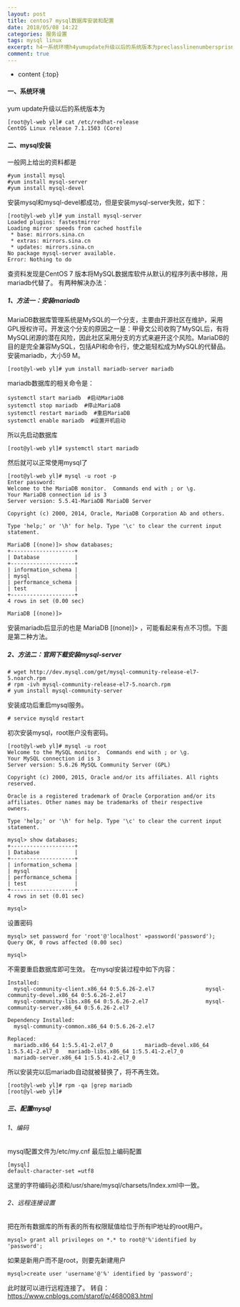 ```yaml
---
layout: post
title: centos7 mysql数据库安装和配置
date: 2018/05/08 14:22
categories: 服务设置
tags: mysql linux
excerpt: h4一系统环境h4yumupdate升级以后的系统版本为preclasslinenumbersprismhighlightdatastart1codeclasslanguageshellrootylwebylcatetcredhatreleaseCentOSLinuxrelease711503Corecodepreh4二mysql安装h4一般网上给出的资料都是preclasslinenumbers
comment: true
---
```


* content
{:top}

#### 一、系统环境

yum update升级以后的系统版本为

    
    
    [root@yl-web yl]# cat /etc/redhat-release 
    CentOS Linux release 7.1.1503 (Core) 
    

#### 二、mysql安装

一般网上给出的资料都是

    
    
    #yum install mysql
    #yum install mysql-server
    #yum install mysql-devel
    

安装mysql和mysql-devel都成功，但是安装mysql-server失败，如下：

    
    
    [root@yl-web yl]# yum install mysql-server
    Loaded plugins: fastestmirror
    Loading mirror speeds from cached hostfile
     * base: mirrors.sina.cn
     * extras: mirrors.sina.cn
     * updates: mirrors.sina.cn
    No package mysql-server available.
    Error: Nothing to do
    

查资料发现是CentOS 7 版本将MySQL数据库软件从默认的程序列表中移除，用mariadb代替了。 有两种解决办法：

##### 1、方法一：安装mariadb

MariaDB数据库管理系统是MySQL的一个分支，主要由开源社区在维护，采用GPL授权许可。开发这个分支的原因之一是：甲骨文公司收购了MySQL后，有将MySQL闭源的潜在风险，因此社区采用分支的方式来避开这个风险。MariaDB的目的是完全兼容MySQL，包括API和命令行，使之能轻松成为MySQL的代替品。
安装mariadb，大小59 M。

    
    
    [root@yl-web yl]# yum install mariadb-server mariadb 
    

mariadb数据库的相关命令是：

    
    
    systemctl start mariadb  #启动MariaDB
    systemctl stop mariadb  #停止MariaDB
    systemctl restart mariadb  #重启MariaDB
    systemctl enable mariadb  #设置开机启动
    

所以先启动数据库

    
    
    [root@yl-web yl]# systemctl start mariadb
    

然后就可以正常使用mysql了

    
    
    [root@yl-web yl]# mysql -u root -p
    Enter password: 
    Welcome to the MariaDB monitor.  Commands end with ; or \g.
    Your MariaDB connection id is 3
    Server version: 5.5.41-MariaDB MariaDB Server
    
    Copyright (c) 2000, 2014, Oracle, MariaDB Corporation Ab and others.
    
    Type 'help;' or '\h' for help. Type '\c' to clear the current input statement.
    
    MariaDB [(none)]> show databases;
    +--------------------+
    | Database           |
    +--------------------+
    | information_schema |
    | mysql              |
    | performance_schema |
    | test               |
    +--------------------+
    4 rows in set (0.00 sec)
    
    MariaDB [(none)]> 
    

安装mariadb后显示的也是 MariaDB [(none)]> ，可能看起来有点不习惯。下面是第二种方法。

##### 2、方法二：官网下载安装mysql-server

    
    
    # wget http://dev.mysql.com/get/mysql-community-release-el7-5.noarch.rpm
    # rpm -ivh mysql-community-release-el7-5.noarch.rpm
    # yum install mysql-community-server
    

安装成功后重启mysql服务。

    
    
    # service mysqld restart
    

初次安装mysql，root账户没有密码。

    
    
    [root@yl-web yl]# mysql -u root 
    Welcome to the MySQL monitor.  Commands end with ; or \g.
    Your MySQL connection id is 3
    Server version: 5.6.26 MySQL Community Server (GPL)
    
    Copyright (c) 2000, 2015, Oracle and/or its affiliates. All rights reserved.
    
    Oracle is a registered trademark of Oracle Corporation and/or its
    affiliates. Other names may be trademarks of their respective
    owners.
    
    Type 'help;' or '\h' for help. Type '\c' to clear the current input statement.
    
    mysql> show databases;
    +--------------------+
    | Database           |
    +--------------------+
    | information_schema |
    | mysql              |
    | performance_schema |
    | test               |
    +--------------------+
    4 rows in set (0.01 sec)
    
    mysql> 
    

设置密码

    
    
    mysql> set password for 'root'@'localhost' =password('password');
    Query OK, 0 rows affected (0.00 sec)
    
    mysql> 
    

不需要重启数据库即可生效。 在mysql安装过程中如下内容：

    
    
    Installed:
      mysql-community-client.x86_64 0:5.6.26-2.el7                mysql-community-devel.x86_64 0:5.6.26-2.el7                
      mysql-community-libs.x86_64 0:5.6.26-2.el7                  mysql-community-server.x86_64 0:5.6.26-2.el7               
    
    Dependency Installed:
      mysql-community-common.x86_64 0:5.6.26-2.el7                                                                            
    
    Replaced:
      mariadb.x86_64 1:5.5.41-2.el7_0          mariadb-devel.x86_64 1:5.5.41-2.el7_0   mariadb-libs.x86_64 1:5.5.41-2.el7_0  
      mariadb-server.x86_64 1:5.5.41-2.el7_0  
    

所以安装完以后mariadb自动就被替换了，将不再生效。

    
    
    [root@yl-web yl]# rpm -qa |grep mariadb
    [root@yl-web yl]# 
    

##### 三、配置mysql

###### 1、编码

mysql配置文件为/etc/my.cnf 最后加上编码配置

    
    
    [mysql]
    default-character-set =utf8
    

这里的字符编码必须和/usr/share/mysql/charsets/Index.xml中一致。

###### 2、远程连接设置

把在所有数据库的所有表的所有权限赋值给位于所有IP地址的root用户。

    
    
    mysql> grant all privileges on *.* to root@'%'identified by 'password';
    

如果是新用户而不是root，则要先新建用户

    
    
    mysql>create user 'username'@'%' identified by 'password';  
    

此时就可以进行远程连接了。 转自：https://www.cnblogs.com/starof/p/4680083.html


    